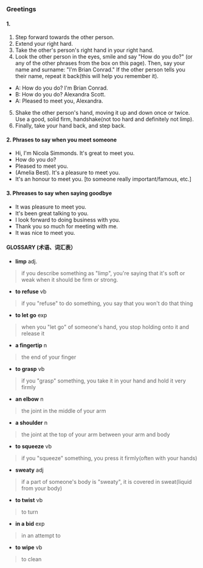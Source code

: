 
### Greetings

#### 1. 
1. Step forward towards the other person.
2. Extend your right hard.
3. Take the other's person's right hand in your right hand.
4. Look the other person in the eyes, smile and say "How do you do?" (or any of the other phrases from the box on this page). 
Then, say your name and surname: "I'm Brian Conrad." If the other person tells you their name, repeat it back(this will help you remember it).
+ A: How do you do? I'm Brian Conrad.
+ B: How do you do? Alexandra Scott.
+ A: Pleased to meet you, Alexandra.
5. Shake the other person's hand, moving it up and down once or twice. Use a good, solid firm, handshake(not too hard and definitely not limp).
6. Finally, take your hand back, and step back.

#### 2. Phrases to say when you meet someone
+ Hi, I'm Nicola Simmonds. It's great to meet you.
+ How do you do?
+ Pleased to meet you.
+ (Amelia Best). It's a pleasure to meet you.
+ It's an honour to meet you. [to someone really important/famous, etc.]

#### 3. Phreases to say when saying goodbye
+ It was pleasure to meet you.
+ It's been great talking to you.
+ I look forward to doing business with you.
+ Thank you so much for meeting with me.
+ It was nice to meet you.

#### GLOSSARY (术语、词汇表）

- **limp** adj. 
>if you describe something as "limp", you're saying that it's soft or weak when it should be firm or strong.
- **to refuse** vb 
>if you "refuse" to do something, you say that you won't do that thing
- **to let go** exp
>when you "let go" of someone's hand, you stop holding onto it and release it
- **a fingertip** n
>the end of your finger
- **to grasp** vb
>if you "grasp" something, you take it in your hand and hold it very firmly
- **an elbow** n
>the joint in the middle of your arm
- **a shoulder** n
>the joint at the top of your arm between your arm and body
- **to squeeze** vb
>if you "squeeze" something, you press it firmly(often with your hands)
- **sweaty** adj
>if a part of someone's body is "sweaty", it is covered in sweat(liquid from your body)
- **to twist** vb
>to turn
- **in a bid** exp
>in an attempt to
- **to wipe** vb
>to clean
